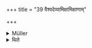 +++
title = "39 वैश्वदेव्यामिक्षामिक्षाणाम्"

+++

<details><summary>Müller</summary>

Here the Vikāra, the modification, is perceived from similarity.

#####  Commentary

If it has once been laid down that the Darśa-pūrṇamāsa is the prakṛti or norm for all iṣṭis, then similarity determines the modification in all details, such as the offerings and the gods to whom offerings are made. Thus Karu, being a vegetable offering, would rank as a vikāra of puroḍāśa, which occurs in the Darśa-pūrṇamāsa sacrifice, and is likewise vegetable. Honey and water would be looked upon as most like the Ājya in the Darśa-pūrṇamāsa. Āmikṣā, a preparation of milk, would come nearest to the Sāṃnāyya, which is a mixture of sour and sweet milk.
</details>

<details><summary>थिते</summary>

वैश्वदेव्यामिक्षामिक्षाणाम् ३९
</details>
